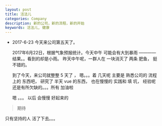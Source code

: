 ```yaml
---
layout: post
title: 活法儿
categories: Company
description: 新的公司，新的流程，新的开始
keywords: 活法儿, 健康
---
```


* 2017-6-23  今天来公司第五天了。

  2017年6月22日，根据气象预报统计。今天中午 可能会有大到暴雨 ———— 结果。。看到的却是小雨。
  昨天中午呢，一群人在 一块消灭了 两条 肥鱼， 挺不错的。

  到了今天，来公司就整整 5 天了 ， 嗯。。。着 几天呢 主要是 熟悉公司的 流程上的 东西吧，
  研究了 半天 vue 的东西， 也在慢慢的 实践和 填 坑，  经验呢 还是有所欠缺的。。。所有 加油啦

  嗯 。。。 以后 会慢慢 好起来的

> 期待

  只有坚持的人 活了下去。。。
